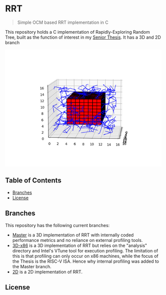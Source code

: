 # RRT
> Simple OCM based RRT implementation in C

This repository holds a C implementation of Rapidly-Exploring Random Tree, built as the function of interest in my [Senior Thesis](https://github.com/AnthonyKenny98/Thesis). It has a 3D and 2D branch

![RRT Graph](doc/RRTGraph.png)


## Table of Contents
+ [Branches](#branches)
+ [License](#license)

## <a name=branches></a>Branches
This repository has the following current branches:
+ [Master](https://github.com/AnthonyKenny98/RRT) is a 3D implementation of RRT with internally coded performance metrics and no reliance on external profiling tools.
+ [3D-x86](https://github.com/AnthonyKenny98/RRT/tree/3D-x86) is a 3D implementation of RRT but relies on the "analysis" directory and Intel's VTune tool for execution profiling. The limitation of this is that profiling can only occur on x86 machines, while the focus of the Thesis is the RISC-V ISA. Hence why internal profiling was added to the Master branch.
+ [2D](https://github.com/AnthonyKenny98/RRT/tree/2D) is a 2D implementation of RRT.

## <a name=license></a>License

